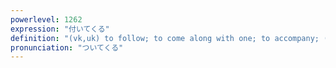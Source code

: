 ```yaml
---
powerlevel: 1262
expression: "付いてくる"
definition: "(vk,uk) to follow; to come along with one; to accompany; (P)"
pronunciation: "ついてくる"
---
```

